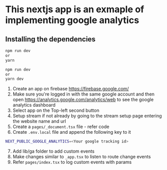 # This nextjs app is an exmaple of implementing google analytics


## Installing the dependencies
```bash
npm run dev
or 
yarn
```

```bash
npm run dev
or 
yarn dev
```

1. Create an app on firebase https://firebase.google.com/
2. Make sure you're logged in with the same google account and then open https://analytics.google.com/analytics/web to see the google analytics dashboard
3. Select app on the Top-left second button
4. Setup stream if not already by going to the stream setup page entering the website name and url
5. Create a `pages/_document.tsx` file - refer code 
6. Create `.env.local` file and append the following key to it 

```bash
NEXT_PUBLIC_GOOGLE_ANALYTICS=<Your google tracking id>
 ```
 7. Add lib/ga folder to add custom events
 8. Make changes similar to `_app.tsx` to listen to route change events
 9. Refer `pages/index.tsx` to log custom events with params 
